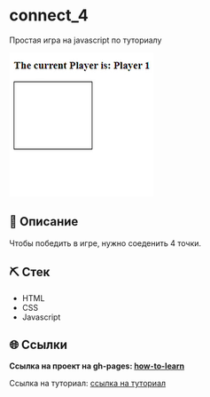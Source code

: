 # connect_4
Простая игра на javascript по туториалу

![Watch the video](./review.gif)
## 📌 Описание
Чтобы победить в игре, нужно соеденить 4 точки.
## ⛏ Стек
- HTML
- CSS
- Javascript
## 🌐 Ссылки
**Ссылка на проект на gh-pages: [how-to-learn](https://alpinaj.github.io/how-to-learn/)**

Ссылка на туториал: [ссылка на туториал](https://www.youtube.com/watch?v=lhNdUVh3qCc&t=1187s)

